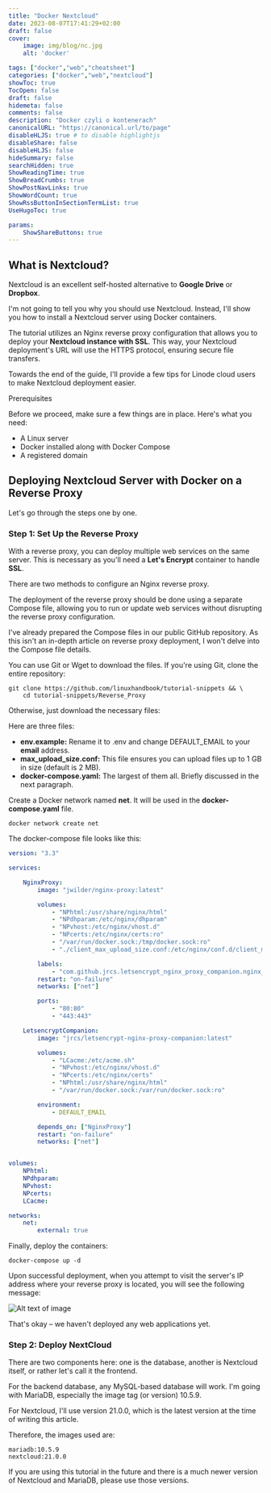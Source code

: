 ```yaml
---
title: "Docker Nextcloud"
date: 2023-08-07T17:41:29+02:00
draft: false
cover:
    image: img/blog/nc.jpg
    alt: 'docker'

tags: ["docker","web","cheatsheet"] 
categories: ["docker","web","nextcloud"] 
showToc: true
TocOpen: false
draft: false
hidemeta: false
comments: false
description: "Docker czyli o kontenerach"
canonicalURL: "https://canonical.url/to/page"
disableHLJS: true # to disable highlightjs
disableShare: false
disableHLJS: false
hideSummary: false
searchHidden: true
ShowReadingTime: true
ShowBreadCrumbs: true
ShowPostNavLinks: true
ShowWordCount: true
ShowRssButtonInSectionTermList: true
UseHugoToc: true

params:
    ShowShareButtons: true
---
```

## What is Nextcloud?

Nextcloud is an excellent self-hosted alternative to **Google Drive** or **Dropbox**.

I'm not going to tell you why you should use Nextcloud. Instead, I'll show you how to install a Nextcloud server using Docker containers.

The tutorial utilizes an Nginx reverse proxy configuration that allows you to deploy your **Nextcloud instance with SSL**. This way, your Nextcloud deployment's URL will use the HTTPS protocol, ensuring secure file transfers.

Towards the end of the guide, I'll provide a few tips for Linode cloud users to make Nextcloud deployment easier.

Prerequisites

Before we proceed, make sure a few things are in place. Here's what you need:

- A Linux server
- Docker installed along with Docker Compose
- A registered domain

## Deploying Nextcloud Server with Docker on a Reverse Proxy

Let's go through the steps one by one.

### Step 1: Set Up the Reverse Proxy

With a reverse proxy, you can deploy multiple web services on the same server. This is necessary as you'll need a **Let's Encrypt** container to handle **SSL**.

There are two methods to configure an Nginx reverse proxy.

The deployment of the reverse proxy should be done using a separate Compose file, allowing you to run or update web services without disrupting the reverse proxy configuration.

I've already prepared the Compose files in our public GitHub repository. As this isn't an in-depth article on reverse proxy deployment, I won't delve into the Compose file details.

You can use Git or Wget to download the files. If you're using Git, clone the entire repository:

```shell
git clone https://github.com/linuxhandbook/tutorial-snippets && \
	cd tutorial-snippets/Reverse_Proxy
```

Otherwise, just download the necessary files:

Here are three files:

- **env.example:** Rename it to .env and change DEFAULT_EMAIL to your **email** address.
- **max_upload_size.conf:** This file ensures you can upload files up to 1 GB in size (default is 2 MB).
- **docker-compose.yaml:** The largest of them all. Briefly discussed in the next paragraph.

Create a Docker network named **net**. It will be used in the **docker-compose.yaml** file.

```shell
docker network create net
```

The docker-compose file looks like this:

```yaml
version: "3.3"

services:

    NginxProxy:
        image: "jwilder/nginx-proxy:latest"

        volumes:
            - "NPhtml:/usr/share/nginx/html"
            - "NPdhparam:/etc/nginx/dhparam"
            - "NPvhost:/etc/nginx/vhost.d"
            - "NPcerts:/etc/nginx/certs:ro"
            - "/var/run/docker.sock:/tmp/docker.sock:ro"
            - "./client_max_upload_size.conf:/etc/nginx/conf.d/client_max_upload_size.conf"

        labels:
            - "com.github.jrcs.letsencrypt_nginx_proxy_companion.nginx_proxy"
        restart: "on-failure"
        networks: ["net"]

        ports:
            - "80:80"
            - "443:443"

    LetsencryptCompanion:
        image: "jrcs/letsencrypt-nginx-proxy-companion:latest"

        volumes:
            - "LCacme:/etc/acme.sh"
            - "NPvhost:/etc/nginx/vhost.d"
            - "NPcerts:/etc/nginx/certs"
            - "NPhtml:/usr/share/nginx/html"
            - "/var/run/docker.sock:/var/run/docker.sock:ro"

        environment:
            - DEFAULT_EMAIL

        depends_on: ["NginxProxy"]
        restart: "on-failure"
        networks: ["net"]


volumes:
    NPhtml:
    NPdhparam:
    NPvhost:
    NPcerts:
    LCacme:

networks:
    net:
        external: true
```

Finally, deploy the containers:

```shell
docker-compose up -d
```

Upon successful deployment, when you attempt to visit the server's IP address where your reverse proxy is located, you will see the following message:

![Alt text of image](/img/blog/503-nextcloud-reverse-proxy.webp "Image title")

That's okay – we haven't deployed any web applications yet.

### Step 2: Deploy NextCloud

There are two components here: one is the database, another is Nextcloud itself, or rather let's call it the frontend.

For the backend database, any MySQL-based database will work. I'm going with MariaDB, especially the image tag (or version) 10.5.9.

For Nextcloud, I'll use version 21.0.0, which is the latest version at the time of writing this article.

Therefore, the images used are:

```shell
mariadb:10.5.9
nextcloud:21.0.0
```

If you are using this tutorial in the future and there is a much newer version of Nextcloud and MariaDB, please use those versions.
